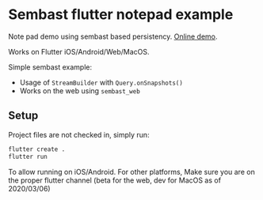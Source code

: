 # Sembast flutter notepad example

Note pad demo using sembast based persistency. [Online demo](https://alextekartik.github.io/flutter_app_example/notepad_sembast/).

Works on Flutter iOS/Android/Web/MacOS.

Simple sembast example:
* Usage of `StreamBuilder` with `Query.onSnapshots()`
* Works on the web using `sembast_web`

## Setup

Project files are not checked in, simply run:

```bash
flutter create .
flutter run
```

To allow running on iOS/Android. For other platforms, Make sure you are on the proper flutter channel (beta for the web, dev for MacOS as of 2020/03/06)